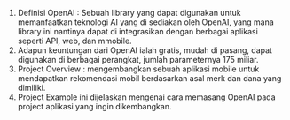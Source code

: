 1. Definisi OpenAI : Sebuah library yang dapat digunakan untuk memanfaatkan teknologi AI yang di sediakan oleh OpenAI, yang mana library ini nantinya dapat di integrasikan dengan berbagai aplikasi seperti API, web, dan mmobile. 
2. Adapun keuntungan dari OpenAI ialah gratis, mudah di pasang, dapat digunakan di berbagai perangkat, jumlah parameternya 175 miliar.
3. Project Overview : mengembangkan sebuah aplikasi mobile untuk mendapatkan rekomendasi mobil berdasarkan asal merk dan dana yang dimiliki.
4. Project Example ini dijelaskan mengenai cara memasang OpenAI pada project aplikasi yang ingin dikembangkan.